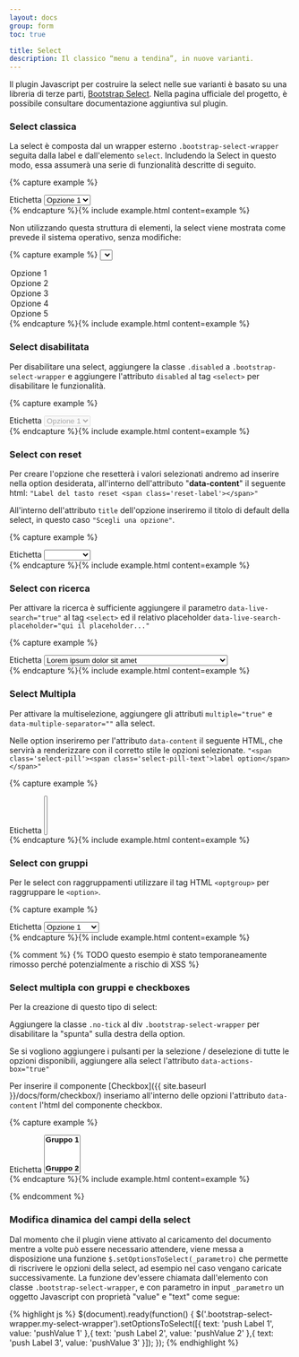 ```yaml
---
layout: docs
group: form
toc: true

title: Select
description: Il classico “menu a tendina”, in nuove varianti.
---
```


Il plugin Javascript per costruire la select nelle sue varianti è basato su una libreria di terze parti, [Bootstrap Select](https://developer.snapappointments.com/bootstrap-select/). Nella pagina ufficiale del progetto, è possibile consultare documentazione aggiuntiva sul plugin.

### Select classica

La select è composta dal un wrapper esterno `.bootstrap-select-wrapper` seguita dalla label e dall'elemento `select`. Includendo la Select in questo modo, essa assumerà una serie di funzionalità descritte di seguito.

{% capture example %}
<div class="bootstrap-select-wrapper">
  <label>Etichetta</label>
  <select title="Scegli una opzione">
    <option value="Value 1">Opzione 1</option>
    <option value="Value 2">Opzione 2</option>
    <option value="Value 3">Opzione 3</option>
    <option value="Value 4">Opzione 4</option>
    <option value="Value 5">Opzione 5</option>
  </select>
</div>
{% endcapture %}{% include example.html content=example %}

Non utilizzando questa struttura di elementi, la select viene mostrata come prevede il sistema operativo, senza modifiche:

{% capture example %}
<select title="Scegli una opzione">
  <option value="Value 1">Opzione 1</option>
  <option value="Value 2">Opzione 2</option>
  <option value="Value 3">Opzione 3</option>
  <option value="Value 4">Opzione 4</option>
  <option value="Value 5">Opzione 5</option>
</select>
{% endcapture %}{% include example.html content=example %}

### Select disabilitata

Per disabilitare una select, aggiungere la classe `.disabled` a `.bootstrap-select-wrapper` e aggiungere l'attributo `disabled` al tag `<select>` per disabilitare le funzionalità.

{% capture example %}
<div class="bootstrap-select-wrapper disabled">
  <label>Etichetta</label>
  <select disabled title="Scegli una opzione">
    <option value="Value 1">Opzione 1</option>
    <option value="Value 2">Opzione 2</option>
    <option value="Value 3">Opzione 3</option>
    <option value="Value 4">Opzione 4</option>
    <option value="Value 5">Opzione 5</option>
  </select>
</div>
{% endcapture %}{% include example.html content=example %}


### Select con reset

Per creare l'opzione che resetterà i valori selezionati andremo ad inserire nella option desiderata, all'interno dell'attributo "**data-content**" il seguente html:
`"Label del tasto reset <span class='reset-label'></span>"`

All'interno dell'attributo `title` dell'opzione inseriremo il titolo di default della select, in questo caso `"Scegli una opzione"`.

{% capture example %}
<div class="bootstrap-select-wrapper">
  <label>Etichetta</label>
  <select title="Scegli una opzione">
    <option value="" title="Scegli una opzione" data-content="Annulla <span class='reset-label'></span>"></option>
    <option value="Value 2">Opzione 2</option>
    <option value="Value 3">Opzione 3</option>
    <option value="Value 4">Opzione 4</option>
    <option value="Value 5">Opzione 5</option>
  </select>
</div>
{% endcapture %}{% include example.html content=example %}

### Select con ricerca

Per attivare la ricerca è sufficiente aggiungere il parametro `data-live-search="true"` al tag `<select>` ed il relativo placeholder `data-live-search-placeholder="qui il placeholder..."`

{% capture example %}
<div class="bootstrap-select-wrapper">
  <label>Etichetta</label>
  <select title="Scegli una opzione" data-live-search="true" data-live-search-placeholder="Cerca opzioni">
    <option value="1">Lorem ipsum dolor sit amet</option>
    <option value="2">Duis vestibulum eleifend libero</option>
    <option value="3">Phasellus pretium orci sed odio tempus</option>
    <option value="4">Vestibulum bibendum ex vel augue porttitor sodales</option>
    <option value="5">Praesent quis elementum turpis</option>
  </select>
</div>
{% endcapture %}{% include example.html content=example %}

<!--

### Select con icona

Per inserire un icona che affianchi una option è sufficiente inserire all'interno dell'attributo "**data-content**" il seguente html: `"<svg class='icon'><use xlink:href='{{ site.baseurl }}/dist/svg/sprite.svg#CLASSE-ICONA'></use></svg> Label option"`

Al tag `<option>` aggiungeremo la classe `".icon-option-li"` per dare uno stile corretto al suo contenuto.

{% capture example %}
<div class="bootstrap-select-wrapper">
  <label>Etichetta</label>
  <select title="Scegli una opzione" data-live-search="true" data-live-search-placeholder="Search here...">
     <option class="icon-option-li" value="1" data-content="<svg class='icon'><use xlink:href='{{ site.baseurl }}/dist/svg/sprite.svg#it-info-circle'></use></svg>"></option>
     <option class="icon-option-li" value="2" data-content="<svg class='icon'><use xlink:href='{{ site.baseurl }}/dist/svg/sprite.svg#it-info-circle'></use></svg> Duis vestibulum eleifend libero"></option>
     <option class="icon-option-li" value="3" data-content="<svg class='icon'><use xlink:href='{{ site.baseurl }}/dist/svg/sprite.svg#it-info-circle'></use></svg> Phasellus pretium orci sed odio tempus"></option>
     <option class="icon-option-li" value="4" data-content="<svg class='icon'><use xlink:href='{{ site.baseurl }}/dist/svg/sprite.svg#it-info-circle'></use></svg> Vestibulum bibendum ex vel augue porttitor sodales"></option>
     <option class="icon-option-li" value="5" data-content="<svg class='icon'><use xlink:href='{{ site.baseurl }}/dist/svg/sprite.svg#it-info-circle'></use></svg> Praesent quis elementum turpis"></option>
  </select>
</div>
{% endcapture %}{% include example.html content=example %}

-->

### Select Multipla

Per attivare la multiselezione, aggiungere gli attributi `multiple="true"` e `data-multiple-separator=""` alla select.

Nelle option inseriremo per l'attributo `data-content` il seguente HTML, che servirà a renderizzare con il corretto stile le opzioni selezionate.
`"<span class='select-pill'><span class='select-pill-text'>label option</span></span>"`

{% capture example %}
<div class="bootstrap-select-wrapper">
  <label>Etichetta</label>
  <select title="Scegli una opzione" multiple="true" data-multiple-separator="">
    <option value="1" data-content="<span class='select-pill'><span class='select-pill-text'>Opzione 1</span></span>"></option>
    <option value="2" data-content="<span class='select-pill'><span class='select-pill-text'>Opzione 2</span></span>"></option>
    <option value="3" data-content="<span class='select-pill'><span class='select-pill-text'>Opzione 3</span></span>"></option>
    <option value="4" data-content="<span class='select-pill'><span class='select-pill-text'>Opzione 4</span></span>"></option>
  </select>
</div>
{% endcapture %}{% include example.html content=example %}

### Select con gruppi

Per le select con raggruppamenti utilizzare il tag HTML `<optgroup>` per raggruppare le `<option>`.

{% capture example %}
<div class="bootstrap-select-wrapper">
  <label>Etichetta</label>
  <select title="Scegli una opzione">
    <optgroup label="Gruppo 1">
      <option value="1">Opzione 1</option>
      <option value="2">Opzione 2</option>
    </optgroup>
    <optgroup label="Gruppo 2">
      <option value="3">Opzione 3</option>
      <option value="4">Opzione 4</option>
    </optgroup>
  </select>
</div>
{% endcapture %}{% include example.html content=example %}

{% comment %}
{% TODO questo esempio è stato temporaneamente rimosso perché potenzialmente a rischio di XSS %}
### Select multipla con gruppi e checkboxes

Per la creazione di questo tipo di select:

Aggiungere la classe `.no-tick` al div `.bootstrap-select-wrapper` per disabilitare la "spunta" sulla destra della option.

Se si vogliono aggiungere i pulsanti per la selezione / deselezione di tutte le opzioni disponibili, aggiungere alla select l'attributo `data-actions-box="true"`

Per inserire il componente [Checkbox]({{ site.baseurl }}/docs/form/checkbox/) inseriamo all'interno delle opzioni l'attributo `data-content` l'html del componente checkbox.

{% capture example %}
<div class="bootstrap-select-wrapper no-tick">
  <label>Etichetta</label>
  <select title="Scegli una opzione" multiple="true" data-multiple-separator="" data-actions-box="true">
    <optgroup label="Gruppo 1">
      <option value="1" data-content="<span class='form-check' aria-describedby=''><input type='checkbox' data-id='checkbox1' ><label for='checkbox1'>Label di esempio 1</label></span>" check-id="checkbox1"></option>
      <option value="2" data-content="<span class='form-check' aria-describedby=''><input type='checkbox' data-id='checkbox2' ><label for='checkbox2'>Label di esempio 2</label></span>" check-id="checkbox2"></option>
    </optgroup>
    <optgroup label="Gruppo 2">
      <option value="3" data-content="<span class='form-check' aria-describedby=''><input type='checkbox' data-id='checkbox3' ><label for='checkbox3'>Label di esempio 3</label></span>" check-id="checkbox3"></option>
      <option value="4" data-content="<span class='form-check' aria-describedby=''><input type='checkbox' data-id='checkbox4' ><label for='checkbox4'>Label di esempio 4</label></span>" check-id="checkbox4"></option>
    </optgroup>
  </select>
</div>
{% endcapture %}{% include example.html content=example %}

{% endcomment %}

### Modifica dinamica del campi della select

Dal momento che il plugin viene attivato al caricamento del documento mentre a volte può essere necessario attendere, viene messa a disposizione una funzione `$.setOptionsToSelect(_parametro)` che permette di riscrivere le opzioni della select, ad esempio nel caso vengano caricate successivamente. La funzione dev'essere chiamata dall'elemento con classe `.bootstrap-select-wrapper`, e con parametro in input `_parametro` un oggetto Javascript con proprietà "value" e "text" come segue:

{% highlight js %}
$(document).ready(function() {
    $('.bootstrap-select-wrapper.my-select-wrapper').setOptionsToSelect([{
      text: 'push Label 1',
      value: 'pushValue 1'
    },{
      text: 'push Label 2',
      value: 'pushValue 2'
    },{
      text: 'push Label 3',
      value: 'pushValue 3'
    }]);
  });
{% endhighlight %}

